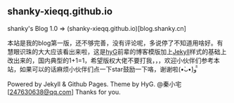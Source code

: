 ##  shanky-xieqq.github.io
shanky's Blog 1.0 => (shanky-xieqq.github.io)[blog.shanky.cn]
>
>

本站是我的blog第一版，还不够完善，没有评论呢，多说停了不知道用啥好。有慧眼识珠的大大应该看出来啦，这是[hyG](https://github.com/Gaohaoyang)前辈的博客模版加上[Jekyll](https://jekyllrb.com/)样式的基础上改出来的，国内典型的1+1=1，希望版权大佬不要打我，，，欢迎小伙伴们参考本站，如果可以的话麻烦小伙伴们点一下star鼓励一下咯，谢谢啦(•̀ᴗ•́)و ̑̑ 

>
Powered by Jekyll & Github Pages. Theme by HyG. @秦小宅[247630638@qq.com]
Thanks for you.
